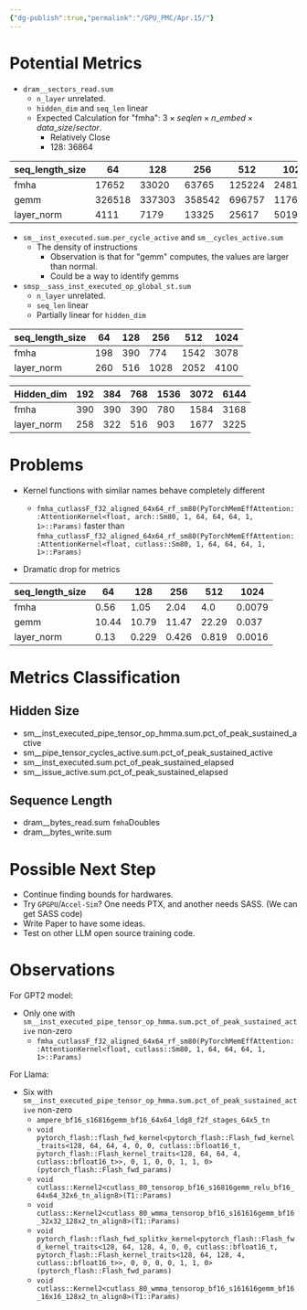 ```yaml
---
{"dg-publish":true,"permalink":"/GPU_PMC/Apr.15/"}
---
```


# Potential Metrics
- `dram__sectors_read.sum`
	- `n_layer` unrelated.
	- `hidden_dim` and `seq_len` linear
	- Expected Calculation for "fmha": $3\times seqlen\times n\_embed\times data\_size/sector$. 
		- Relatively Close
		- 128: 36864

| **seq_length_size** | 64     | 128    | 256    | 512    | 1024    |
| ------------------- | ------ | ------ | ------ | ------ | ------- |
| fmha                | 17652  | 33020  | 63765  | 125224 | 248119  |
| gemm                | 326518 | 337303 | 358542 | 696757 | 1176270 |
| layer_norm          | 4111   | 7179   | 13325  | 25617  | 50191   |
- `sm__inst_executed.sum.per_cycle_active` and `sm__cycles_active.sum`
	- The density of instructions
		- Observation is that for "gemm" computes, the values are larger than normal.
		- Could be a way to identify gemms
- `smsp__sass_inst_executed_op_global_st.sum`
	- `n_layer` unrelated.
	- `seq_len` linear
	- Partially linear for `hidden_dim`

| **seq_length_size** | 64  | 128 | 256  | 512  | 1024 |
| ------------------- | --- | --- | ---- | ---- | ---- |
| fmha                | 198 | 390 | 774  | 1542 | 3078 |
| layer_norm          | 260 | 516 | 1028 | 2052 | 4100 |

| **Hidden_dim** | 192 | 384 | 768 | 1536 | 3072 | 6144 |
| -------------- | --- | --- | --- | ---- | ---- | ---- |
| fmha           | 390 | 390 | 390 | 780  | 1584 | 3168 |
| layer_norm     | 258 | 322 | 516 | 903  | 1677 | 3225 |

# Problems
- Kernel functions with similar names behave completely different
	- `fmha_cutlassF_f32_aligned_64x64_rf_sm80(PyTorchMemEffAttention::AttentionKernel<float, arch::Sm80, 1, 64, 64, 64, 1, 1>::Params)` faster than `fmha_cutlassF_f32_aligned_64x64_rf_sm80(PyTorchMemEffAttention::AttentionKernel<float, cutlass::Sm80, 1, 64, 64, 64, 1, 1>::Params)`

- Dramatic drop for metrics

| **seq_length_size** | 64    | 128   | 256   | 512   | 1024   |
| ------------------- | ----- | ----- | ----- | ----- | ------ |
| fmha                | 0.56  | 1.05  | 2.04  | 4.0   | 0.0079 |
| gemm                | 10.44 | 10.79 | 11.47 | 22.29 | 0.037  |
| layer_norm          | 0.13  | 0.229 | 0.426 | 0.819 | 0.0016 |

# Metrics Classification
## Hidden Size
- sm__inst_executed_pipe_tensor_op_hmma.sum.pct_of_peak_sustained_active
- sm__pipe_tensor_cycles_active.sum.pct_of_peak_sustained_active
- sm__inst_executed.sum.pct_of_peak_sustained_elapsed
- sm__issue_active.sum.pct_of_peak_sustained_elapsed
## Sequence Length
- dram__bytes_read.sum
	    `fmha`Doubles
- dram__bytes_write.sum

# Possible Next Step
- Continue finding bounds for hardwares.
- Try `GPGPU`/`Accel-Sim`? One needs PTX, and another needs SASS. (We can get SASS code)
- Write Paper to have some ideas.
- Test on other LLM open source training code.

# Observations
For GPT2 model:
- Only one with `sm__inst_executed_pipe_tensor_op_hmma.sum.pct_of_peak_sustained_active` non-zero
	- `fmha_cutlassF_f32_aligned_64x64_rf_sm80(PyTorchMemEffAttention::AttentionKernel<float, cutlass::Sm80, 1, 64, 64, 64, 1, 1>::Params)`

For Llama:
- Six with `sm__inst_executed_pipe_tensor_op_hmma.sum.pct_of_peak_sustained_active` non-zero
	- `ampere_bf16_s16816gemm_bf16_64x64_ldg8_f2f_stages_64x5_tn`
	- `void pytorch_flash::flash_fwd_kernel<pytorch_flash::Flash_fwd_kernel_traits<128, 64, 64, 4, 0, 0, cutlass::bfloat16_t, pytorch_flash::Flash_kernel_traits<128, 64, 64, 4, cutlass::bfloat16_t>>, 0, 1, 0, 0, 1, 1, 0>(pytorch_flash::Flash_fwd_params) `
	- `void cutlass::Kernel2<cutlass_80_tensorop_bf16_s16816gemm_relu_bf16_64x64_32x6_tn_align8>(T1::Params) `
	- `void cutlass::Kernel2<cutlass_80_wmma_tensorop_bf16_s161616gemm_bf16_32x32_128x2_tn_align8>(T1::Params) `
	- `void pytorch_flash::flash_fwd_splitkv_kernel<pytorch_flash::Flash_fwd_kernel_traits<128, 64, 128, 4, 0, 0, cutlass::bfloat16_t, pytorch_flash::Flash_kernel_traits<128, 64, 128, 4, cutlass::bfloat16_t>>, 0, 0, 0, 0, 1, 1, 0>(pytorch_flash::Flash_fwd_params) `
	- `void cutlass::Kernel2<cutlass_80_wmma_tensorop_bf16_s161616gemm_bf16_16x16_128x2_tn_align8>(T1::Params)`